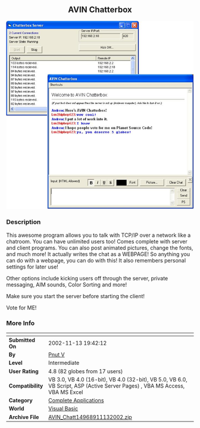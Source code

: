 ﻿<div align="center">

## AVIN Chatterbox

<img src="PIC200211131944379811.JPG">
</div>

### Description

This awesome program allows you to talk with TCP/IP over a network like a chatroom. You can have unlimited users too! Comes complete with server and client programs. You can also post animated pictures, change the fonts, and much more! It actually writes the chat as a WEBPAGE! So anything you can do with a webpage, you can do with this! It also remembers personal settings for later use!

Other options include kicking users off through the server, private messaging, AIM sounds, Color Sorting and more!

Make sure you start the server before starting the client!

Vote for ME!
 
### More Info
 


<span>             |<span>
---                |---
**Submitted On**   |2002-11-13 19:42:12
**By**             |[Pnut V](https://github.com/Planet-Source-Code/PSCIndex/blob/master/ByAuthor/pnut-v.md)
**Level**          |Intermediate
**User Rating**    |4.8 (82 globes from 17 users)
**Compatibility**  |VB 3\.0, VB 4\.0 \(16\-bit\), VB 4\.0 \(32\-bit\), VB 5\.0, VB 6\.0, VB Script, ASP \(Active Server Pages\) , VBA MS Access, VBA MS Excel
**Category**       |[Complete Applications](https://github.com/Planet-Source-Code/PSCIndex/blob/master/ByCategory/complete-applications__1-27.md)
**World**          |[Visual Basic](https://github.com/Planet-Source-Code/PSCIndex/blob/master/ByWorld/visual-basic.md)
**Archive File**   |[AVIN\_Chatt14968911132002\.zip](https://github.com/Planet-Source-Code/pnut-v-avin-chatterbox__1-40692/archive/master.zip)








